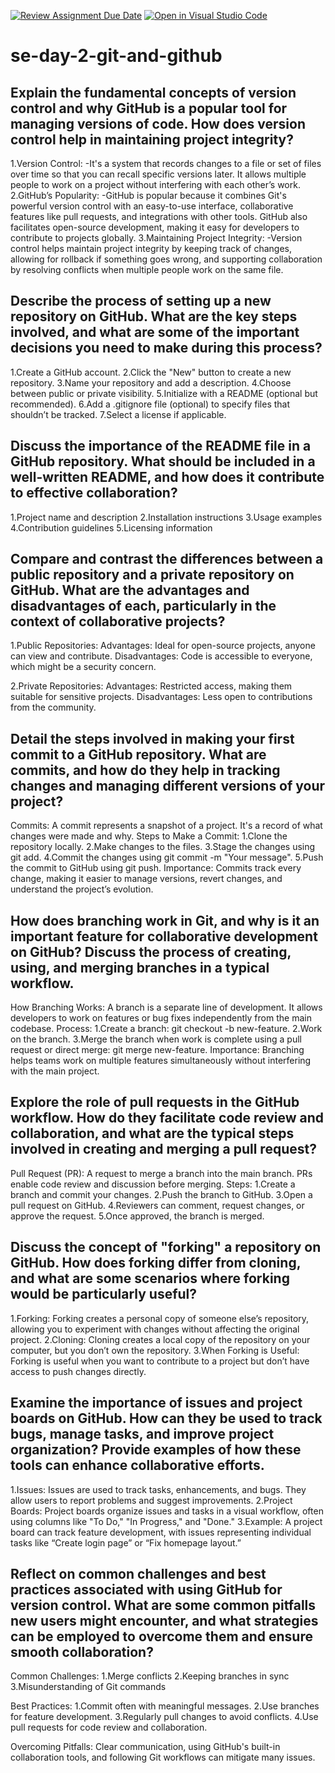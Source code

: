 [![Review Assignment Due Date](https://classroom.github.com/assets/deadline-readme-button-22041afd0340ce965d47ae6ef1cefeee28c7c493a6346c4f15d667ab976d596c.svg)](https://classroom.github.com/a/8wgCKhpZ)
[![Open in Visual Studio Code](https://classroom.github.com/assets/open-in-vscode-2e0aaae1b6195c2367325f4f02e2d04e9abb55f0b24a779b69b11b9e10269abc.svg)](https://classroom.github.com/online_ide?assignment_repo_id=16082893&assignment_repo_type=AssignmentRepo)
# se-day-2-git-and-github
## Explain the fundamental concepts of version control and why GitHub is a popular tool for managing versions of code. How does version control help in maintaining project integrity?

1.Version Control:
-It's a system that records changes to a file or set of files over time so that you can recall specific versions later. It allows multiple people to work on a project without interfering with each other’s work.
2.GitHub’s Popularity:
-GitHub is popular because it combines Git's powerful version control with an easy-to-use interface, collaborative features like pull requests, and integrations with other tools. GitHub also facilitates open-source development, making it easy for developers to contribute to projects globally.
3.Maintaining Project Integrity:
-Version control helps maintain project integrity by keeping track of changes, allowing for rollback if something goes wrong, and supporting collaboration by resolving conflicts when multiple people work on the same file.

## Describe the process of setting up a new repository on GitHub. What are the key steps involved, and what are some of the important decisions you need to make during this process?
1.Create a GitHub account.
2.Click the "New" button to create a new repository.
3.Name your repository and add a description.
4.Choose between public or private visibility.
5.Initialize with a README (optional but recommended).
6.Add a .gitignore file (optional) to specify files that shouldn’t be tracked.
7.Select a license if applicable.

## Discuss the importance of the README file in a GitHub repository. What should be included in a well-written README, and how does it contribute to effective collaboration?
1.Project name and description
2.Installation instructions
3.Usage examples
4.Contribution guidelines
5.Licensing information

## Compare and contrast the differences between a public repository and a private repository on GitHub. What are the advantages and disadvantages of each, particularly in the context of collaborative projects?

1.Public Repositories:
Advantages:
Ideal for open-source projects, anyone can view and contribute.
Disadvantages:
Code is accessible to everyone, which might be a security concern.

2.Private Repositories:
Advantages: 
Restricted access, making them suitable for sensitive projects.
Disadvantages: 
Less open to contributions from the community.
## Detail the steps involved in making your first commit to a GitHub repository. What are commits, and how do they help in tracking changes and managing different versions of your project?
Commits: A commit represents a snapshot of a project. It's a record of what changes were made and why.
Steps to Make a Commit:
1.Clone the repository locally.
2.Make changes to the files.
3.Stage the changes using git add.
4.Commit the changes using git commit -m "Your message".
5.Push the commit to GitHub using git push.
Importance: 
Commits track every change, making it easier to manage versions, revert changes, and understand the project’s evolution.

## How does branching work in Git, and why is it an important feature for collaborative development on GitHub? Discuss the process of creating, using, and merging branches in a typical workflow.
How Branching Works:
A branch is a separate line of development. It allows developers to work on features or bug fixes independently from the main codebase.
Process:
1.Create a branch: git checkout -b new-feature.
2.Work on the branch.
3.Merge the branch when work is complete using a pull request or direct merge: git merge new-feature.
Importance: 
Branching helps teams work on multiple features simultaneously without interfering with the main project.

## Explore the role of pull requests in the GitHub workflow. How do they facilitate code review and collaboration, and what are the typical steps involved in creating and merging a pull request?
Pull Request (PR): A request to merge a branch into the main branch. PRs enable code review and discussion before merging.
Steps:
1.Create a branch and commit your changes.
2.Push the branch to GitHub.
3.Open a pull request on GitHub.
4.Reviewers can comment, request changes, or approve the request.
5.Once approved, the branch is merged.

## Discuss the concept of "forking" a repository on GitHub. How does forking differ from cloning, and what are some scenarios where forking would be particularly useful?
1.Forking:
Forking creates a personal copy of someone else’s repository, allowing you to experiment with changes without affecting the original project.
2.Cloning:
Cloning creates a local copy of the repository on your computer, but you don’t own the repository.
3.When Forking is Useful:
Forking is useful when you want to contribute to a project but don’t have access to push changes directly.

## Examine the importance of issues and project boards on GitHub. How can they be used to track bugs, manage tasks, and improve project organization? Provide examples of how these tools can enhance collaborative efforts.
1.Issues:
Issues are used to track tasks, enhancements, and bugs. They allow users to report problems and suggest improvements.
2.Project Boards:
Project boards organize issues and tasks in a visual workflow, often using columns like "To Do," "In Progress," and "Done."
3.Example: 
A project board can track feature development, with issues representing individual tasks like “Create login page” or “Fix homepage layout.”

## Reflect on common challenges and best practices associated with using GitHub for version control. What are some common pitfalls new users might encounter, and what strategies can be employed to overcome them and ensure smooth collaboration?
Common Challenges:
1.Merge conflicts
2.Keeping branches in sync
3.Misunderstanding of Git commands

Best Practices:
1.Commit often with meaningful messages.
2.Use branches for feature development.
3.Regularly pull changes to avoid conflicts.
4.Use pull requests for code review and collaboration.

Overcoming Pitfalls: 
Clear communication, using GitHub's built-in collaboration tools, and following Git workflows can mitigate many issues.







